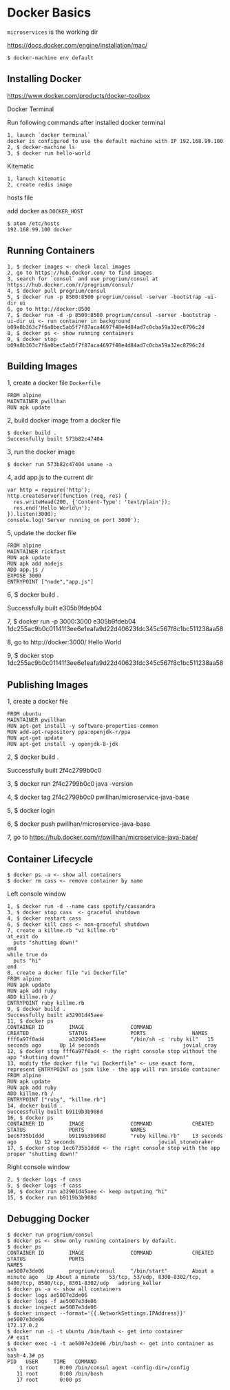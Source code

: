 # Docker Basics

`microservices` is the working dir

https://docs.docker.com/engine/installation/mac/

```
$ docker-machine env default
```

## Installing Docker

https://www.docker.com/products/docker-toolbox

Docker Terminal

Run following commands after installed docker terminal
```
1, launch `docker terminal`
docker is configured to use the default machine with IP 192.168.99.100
2, $ docker-machine ls
3, $ docker run hello-world
```

Kitematic
```
1, lanuch kitematic
2, create redis image
```

hosts file

add docker as `DOCKER_HOST`
```
$ atom /etc/hosts
192.168.99.100 docker
```

## Running Containers

```
1, $ docker images <- check local images
2, go to https://hub.docker.com/ to find images
3, search for `consul` and use progrium/consul at https://hub.docker.com/r/progrium/consul/
4, $ docker pull progrium/consul
5, $ docker run -p 8500:8500 progrium/consul -server -bootstrap -ui-dir ui
6, go to http://docker:8500
7, $ docker run -d -p 8500:8500 progrium/consul -server -bootstrap -ui-dir ui <- run container in background
b09a8b363c7f6a0bec5ab5f7f87aca4697f48e4d84ad7c0cba59a32ec8796c2d
8, $ docker ps <- show running containers
9, $ docker stop b09a8b363c7f6a0bec5ab5f7f87aca4697f48e4d84ad7c0cba59a32ec8796c2d
```

## Building Images

1, create a docker file `Dockerfile`
```
FROM alpine
MAINTAINER pwillhan
RUN apk update
```

2, build docker image from a docker file
```
$ docker build .
Successfully built 573b82c47404
```

3, run the docker image
```
$ docker run 573b82c47404 uname -a
```

4, add app.js to the current dir
```
var http = require('http');
http.createServer(function (req, res) {
  res.writeHead(200, {'Content-Type': 'text/plain'});
  res.end('Hello World\n');
}).listen(3000);
console.log('Server running on port 3000');
```

5, update the docker file
```
FROM alpine
MAINTAINER rickfast
RUN apk update
RUN apk add nodejs
ADD app.js /
EXPOSE 3000
ENTRYPOINT ["node","app.js"]
```

6, $ docker build .

Successfully built e305b9fdeb04

7, $ docker run -p 3000:3000 e305b9fdeb04
1dc255ac9b0c01141f3ee6e1eafa9d22d40623fdc345c567f8c1bc511238aa58

8, go to http://docker:3000/
Hello World

9, $ docker stop 1dc255ac9b0c01141f3ee6e1eafa9d22d40623fdc345c567f8c1bc511238aa58

## Publishing Images

1, create a docker file
```
FROM ubuntu
MAINTAINER pwillhan
RUN apt-get install -y software-properties-common
RUN add-apt-repository ppa:openjdk-r/ppa
RUN apt-get update
RUN apt-get install -y openjdk-8-jdk
```

2, $ docker build .

Successfully built 2f4c2799b0c0

3, $ docker run 2f4c2799b0c0 java -version

4, $ docker tag 2f4c2799b0c0 pwillhan/microservice-java-base

5, $ docker login

6, $ docker push pwillhan/microservice-java-base

7, go to https://hub.docker.com/r/pwillhan/microservice-java-base/

## Container Lifecycle

```
$ docker ps -a <- show all containers
$ docker rm cass <- remove container by name
```

Left console window
```
1, $ docker run -d --name cass spotify/cassandra
3, $ docker stop cass  <- graceful shutdown
4, $ docker restart cass
6, $ docker kill cass <- non-graceful shutdown
7, create a killme.rb "vi killme.rb"
at_exit do
  puts "shutting down!"
end
while true do
  puts "hi"
end
8, create a docker file "vi Dockerfile"
FROM alpine
RUN apk update
RUN apk add ruby
ADD killme.rb /
ENTRYPOINT ruby killme.rb
9, $ docker build .
Successfully built a32901d45aee
11, $ docker ps
CONTAINER ID        IMAGE               COMMAND                  CREATED             STATUS              PORTS               NAMES
fff6a97f0ad4        a32901d45aee        "/bin/sh -c 'ruby kil"   15 seconds ago      Up 14 seconds                           jovial_cray
12, $ docker stop fff6a97f0ad4 <- the right console stop without the app "shutting down!"
13, modify the docker file "vi Dockerfile" <- use exact form, represent ENTRYPOINT as json like - the app will run inside container
FROM alpine
RUN apk update
RUN apk add ruby
ADD killme.rb /
ENTRYPOINT ["ruby", "killme.rb"]
14, docker build .
Successfully built b9119b3b908d
16, $ docker ps
CONTAINER ID        IMAGE               COMMAND             CREATED             STATUS              PORTS               NAMES
1ec6735b1ddd        b9119b3b908d        "ruby killme.rb"    13 seconds ago      Up 12 seconds                           jovial_stonebraker
17, $ docker stop 1ec6735b1ddd <- the right console stop with the app proper "shutting down!"
```

Right console window
```
2, $ docker logs -f cass
5, $ docker logs -f cass
10, $ docker run a32901d45aee <- keep outputing "hi"
15, $ docker run b9119b3b908d
```

## Debugging Docker

```
$ docker run progrium/consul
$ docker ps <- show only running containers by default.
$ docker ps
CONTAINER ID        IMAGE               COMMAND             CREATED              STATUS              PORTS                                                              NAMES
ae5007e3de06        progrium/consul     "/bin/start"        About a minute ago   Up About a minute   53/tcp, 53/udp, 8300-8302/tcp, 8400/tcp, 8500/tcp, 8301-8302/udp   adoring_keller
$ docker ps -a <- show all containers
$ docker logs ae5007e3de06
$ docker logs -f ae5007e3de06
$ docker inspect ae5007e3de06
$ docker inspect --format='{{.NetworkSettings.IPAddress}}' ae5007e3de06
172.17.0.2
$ docker run -i -t ubuntu /bin/bash <- get into container
/# exit
$ docker exec -i -t ae5007e3de06 /bin/bash <- get into container as ssh
bash-4.3# ps
PID   USER     TIME   COMMAND
    1 root       0:00 /bin/consul agent -config-dir=/config
   11 root       0:00 /bin/bash
   17 root       0:00 ps
```
